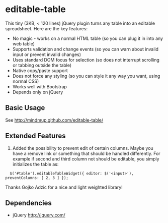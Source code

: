 

editable-table
=================

This tiny (3KB, < 120 lines) jQuery plugin turns any table into an editable spreadsheet. Here are the key features:

* No magic - works on a normal HTML table (so you can plug it in into any web
table)
* Supports validation and change events (so you can warn about invalid input or
prevent invalid changes)
* Uses standard DOM focus for selection (so does not interrupt scrolling or
tabbing outside the table)
* Native copy/paste support
* Does not force any styling (so you can style it any way you want, using normal
CSS)
* Works well with Bootstrap
* Depends only on jQuery

Basic Usage
-----------

See http://mindmup.github.com/editable-table/

Extended Features
-----------

1. Added the possibility to prevent edit of certain columns. Maybe you have a remove link or something that should be handled differently. For example if second and third column not should be editable, you simply initializes the table as:
```example
  $('#table').editableTableWidget({ editor: $('<input>'), preventColumns: [ 2, 3 ] });
```

Thanks Gojko Adzic for a nice and light weighted library!

Dependencies
------------
* jQuery http://jquery.com/
